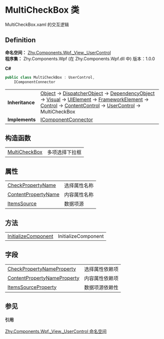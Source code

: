 # MultiCheckBox 类


MultiCheckBox.xaml 的交互逻辑



## Definition
**命名空间：** <a href="N_Zhy_Components_Wpf__View__UserControl">Zhy.Components.Wpf._View._UserControl</a>  
**程序集：** Zhy.Components.Wpf (在 Zhy.Components.Wpf.dll 中) 版本：1.0.0

**C#**
``` C#
public class MultiCheckBox : UserControl, 
	IComponentConnector
```

<table><tr><td><strong>Inheritance</strong></td><td><a href="https://learn.microsoft.com/dotnet/api/system.object" target="_blank" rel="noopener noreferrer">Object</a>  →  <a href="https://learn.microsoft.com/dotnet/api/system.windows.threading.dispatcherobject" target="_blank" rel="noopener noreferrer">DispatcherObject</a>  →  <a href="https://learn.microsoft.com/dotnet/api/system.windows.dependencyobject" target="_blank" rel="noopener noreferrer">DependencyObject</a>  →  <a href="https://learn.microsoft.com/dotnet/api/system.windows.media.visual" target="_blank" rel="noopener noreferrer">Visual</a>  →  <a href="https://learn.microsoft.com/dotnet/api/system.windows.uielement" target="_blank" rel="noopener noreferrer">UIElement</a>  →  <a href="https://learn.microsoft.com/dotnet/api/system.windows.frameworkelement" target="_blank" rel="noopener noreferrer">FrameworkElement</a>  →  <a href="https://learn.microsoft.com/dotnet/api/system.windows.controls.control" target="_blank" rel="noopener noreferrer">Control</a>  →  <a href="https://learn.microsoft.com/dotnet/api/system.windows.controls.contentcontrol" target="_blank" rel="noopener noreferrer">ContentControl</a>  →  <a href="https://learn.microsoft.com/dotnet/api/system.windows.controls.usercontrol" target="_blank" rel="noopener noreferrer">UserControl</a>  →  MultiCheckBox</td></tr>
<tr><td><strong>Implements</strong></td><td><a href="https://learn.microsoft.com/dotnet/api/system.windows.markup.icomponentconnector" target="_blank" rel="noopener noreferrer">IComponentConnector</a></td></tr>
</table>



## 构造函数
<table>
<tr>
<td><a href="M_Zhy_Components_Wpf__View__UserControl_MultiCheckBox__ctor">MultiCheckBox</a></td>
<td>多项选择下拉框</td></tr>
</table>

## 属性
<table>
<tr>
<td><a href="P_Zhy_Components_Wpf__View__UserControl_MultiCheckBox_CheckPropertyName">CheckPropertyName</a></td>
<td>选择属性名称</td></tr>
<tr>
<td><a href="P_Zhy_Components_Wpf__View__UserControl_MultiCheckBox_ContentPropertyName">ContentPropertyName</a></td>
<td>内容属性名称</td></tr>
<tr>
<td><a href="P_Zhy_Components_Wpf__View__UserControl_MultiCheckBox_ItemsSource">ItemsSource</a></td>
<td>数据项源</td></tr>
</table>

## 方法
<table>
<tr>
<td><a href="M_Zhy_Components_Wpf__View__UserControl_MultiCheckBox_InitializeComponent">InitializeComponent</a></td>
<td>InitializeComponent</td></tr>
</table>

## 字段
<table>
<tr>
<td><a href="F_Zhy_Components_Wpf__View__UserControl_MultiCheckBox_CheckPropertyNameProperty">CheckPropertyNameProperty</a></td>
<td>选择属性依赖项</td></tr>
<tr>
<td><a href="F_Zhy_Components_Wpf__View__UserControl_MultiCheckBox_ContentPropertyNameProperty">ContentPropertyNameProperty</a></td>
<td>内容属性依赖项</td></tr>
<tr>
<td><a href="F_Zhy_Components_Wpf__View__UserControl_MultiCheckBox_ItemsSourceProperty">ItemsSourceProperty</a></td>
<td>数据项源依赖性</td></tr>
</table>

## 参见


#### 引用
<a href="N_Zhy_Components_Wpf__View__UserControl">Zhy.Components.Wpf._View._UserControl 命名空间</a>  
